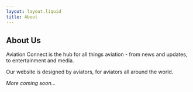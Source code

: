 ```yaml
---
layout: layout.liquid
title: About
---
```


<div class="main-title">
    <h2>About Us</h2>
    </div>
    <div class="main-login">
        <p>Aviation Connect is the hub for all things aviation - from news and updates, to entertainment and media.</p>
        <p>Our website is designed by aviators, for aviators all around the world.</p>
        <p><i>More coming soon...</i></p>
    </div>